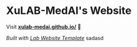 
# XuLAB-MedAI's Website

Visit **[xulab-medai.github.io/](https://xulab-medai.github.io/)** 🚀

_Built with [Lab Website Template](https://greene-lab.gitbook.io/lab-website-template-docs)_
sadasd